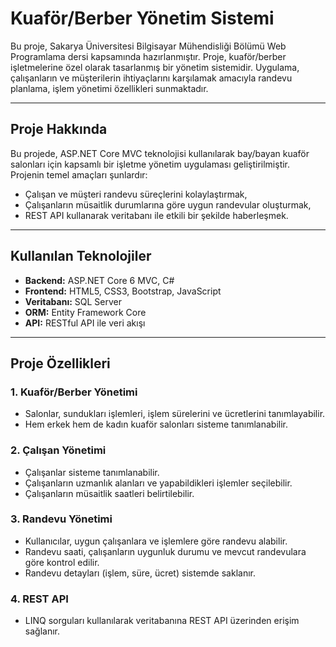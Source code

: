 # Kuaför/Berber Yönetim Sistemi

Bu proje, Sakarya Üniversitesi Bilgisayar Mühendisliği Bölümü Web Programlama dersi kapsamında hazırlanmıştır. Proje, kuaför/berber işletmelerine özel olarak tasarlanmış bir yönetim sistemidir. Uygulama, çalışanların ve müşterilerin ihtiyaçlarını karşılamak amacıyla randevu planlama, işlem yönetimi özellikleri sunmaktadır.

---

## Proje Hakkında
Bu projede, ASP.NET Core MVC teknolojisi kullanılarak bay/bayan kuaför salonları için kapsamlı bir işletme yönetim uygulaması geliştirilmiştir. Projenin temel amaçları şunlardır:
- Çalışan ve müşteri randevu süreçlerini kolaylaştırmak,
- Çalışanların müsaitlik durumlarına göre uygun randevular oluşturmak,
- REST API kullanarak veritabanı ile etkili bir şekilde haberleşmek.
---

## Kullanılan Teknolojiler
- **Backend:** ASP.NET Core 6 MVC, C#
- **Frontend:** HTML5, CSS3, Bootstrap, JavaScript
- **Veritabanı:** SQL Server
- **ORM:** Entity Framework Core
- **API:** RESTful API ile veri akışı

---

## Proje Özellikleri
### 1. Kuaför/Berber Yönetimi
- Salonlar, sundukları işlemleri, işlem sürelerini ve ücretlerini tanımlayabilir.
- Hem erkek hem de kadın kuaför salonları sisteme tanımlanabilir.

### 2. Çalışan Yönetimi
- Çalışanlar sisteme tanımlanabilir.
- Çalışanların uzmanlık alanları ve yapabildikleri işlemler seçilebilir.
- Çalışanların müsaitlik saatleri belirtilebilir.

### 3. Randevu Yönetimi
- Kullanıcılar, uygun çalışanlara ve işlemlere göre randevu alabilir.
- Randevu saati, çalışanların uygunluk durumu ve mevcut randevulara göre kontrol edilir.
- Randevu detayları (işlem, süre, ücret) sistemde saklanır.

### 4. REST API
- LINQ sorguları kullanılarak veritabanına REST API üzerinden erişim sağlanır.
